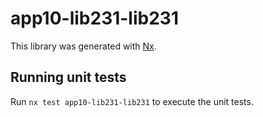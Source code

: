 # app10-lib231-lib231

This library was generated with [Nx](https://nx.dev).

## Running unit tests

Run `nx test app10-lib231-lib231` to execute the unit tests.
